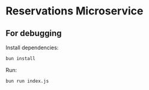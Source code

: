 # Reservations Microservice

## For debugging

Install dependencies:

```bash
bun install
```

Run:

```bash
bun run index.js
```
